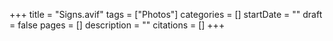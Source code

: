 +++
title = "Signs.avif"
tags = ["Photos"]
categories = []
startDate = ""
draft = false
pages = []
description = ""
citations = []
+++
